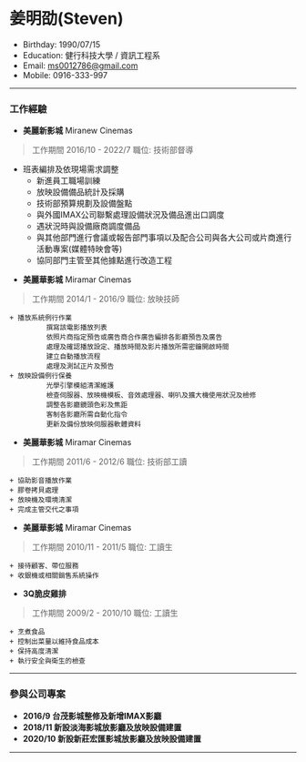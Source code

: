 # 姜明劭(Steven)
* Birthday: 1990/07/15
* Education: 健行科技大學 / 資訊工程系
* Email: ms0012786@gmail.com
* Mobile: 0916-333-997
***
### 工作經驗
+ **美麗新影城**  Miranew Cinemas
> 工作期間 2016/10 - 2022/7
職位: 技術部督導

  - 班表編排及依現場需求調整
	+ 新進員工職場訓練
	+ 放映設備備品統計及採購
	+ 技術部預算規劃及設備盤點
	+ 與外國IMAX公司聯繫處理設備狀況及備品進出口調度
	+ 遇狀況時與設備廠商調度備品
	+ 與其他部門進行會議或報告部門事項以及配合公司與各大公司或片商進行活動專案(媒體特映會等)
	+ 協同部門主管至其他據點進行改造工程

+ **美麗華影城** Miramar Cinemas
> 工作期間 2014/1 - 2016/9
職位: 放映技師

    + 播放系統例行作業
			 撰寫該電影播放列表
			 依照片商指定預告或廣告商合作廣告編排各影廳預告及廣告
			 處理及確認播放設定、播放時間及影片播放所需密鑰開啟時間
			 建立自動播放流程
			 處理及測試正片及預告
    + 放映設備例行保養
			 光學引擎模組清潔維護
			 檢查伺服器、放映機模板、音效處理器、喇叭及擴大機使用狀況及檢修
			 調整各影廳鏡頭色彩及焦距
			 客制各影廳所需自動化指令
			 更新及備份放映伺服器軟體資料

+ **美麗華影城** Miramar Cinemas
> 工作期間 2011/6 - 2012/6
職位: 技術部工讀

	+ 協助影音播放作業
	+ 膠卷拷貝處理
	+ 放映機及環境清潔
	+ 完成主管交代之事項

+ **美麗華影城** Miramar Cinemas
> 工作期間 2010/11 - 2011/5
職位: 工讀生

	+ 接待顧客、帶位服務
	+ 收銀機或相關銷售系統操作

+ **3Q脆皮雞排**
> 工作期間 2009/2 - 2010/10
職位: 工讀生

	+ 烹煮食品
	+ 控制出菜量以維持食品成本
	+ 保持高度清潔
	+ 執行安全與衛生的檢查
***
### 參與公司專案
+ **2016/9 台茂影城整修及新增IMAX影廳**
+ **2018/11 新設淡海影城放影廳及放映設備建置**
+ **2020/10 新設新莊宏匯影城放影廳及放映設備建置**
***
